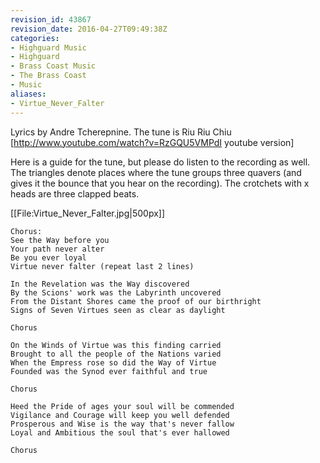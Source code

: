 ```yaml
---
revision_id: 43867
revision_date: 2016-04-27T09:49:38Z
categories:
- Highguard Music
- Highguard
- Brass Coast Music
- The Brass Coast
- Music
aliases:
- Virtue_Never_Falter
---
```


Lyrics by Andre Tcherepnine. The tune is Riu Riu Chiu [http://www.youtube.com/watch?v=RzGQU5VMPdI youtube version]

Here is a guide for the tune, but please do listen to the recording as well. 
The triangles denote places where the tune groups three quavers (and gives it the bounce that you hear on the recording). The crotchets with x heads are three clapped beats. 

[[File:Virtue_Never_Falter.jpg|500px]]



    Chorus:
    See the Way before you
    Your path never alter
    Be you ever loyal
    Virtue never falter (repeat last 2 lines)

    In the Revelation was the Way discovered
    By the Scions' work was the Labyrinth uncovered
    From the Distant Shores came the proof of our birthright
    Signs of Seven Virtues seen as clear as daylight

    Chorus

    On the Winds of Virtue was this finding carried
    Brought to all the people of the Nations varied
    When the Empress rose so did the Way of Virtue
    Founded was the Synod ever faithful and true

    Chorus

    Heed the Pride of ages your soul will be commended
    Vigilance and Courage will keep you well defended
    Prosperous and Wise is the way that's never fallow
    Loyal and Ambitious the soul that's ever hallowed

    Chorus







